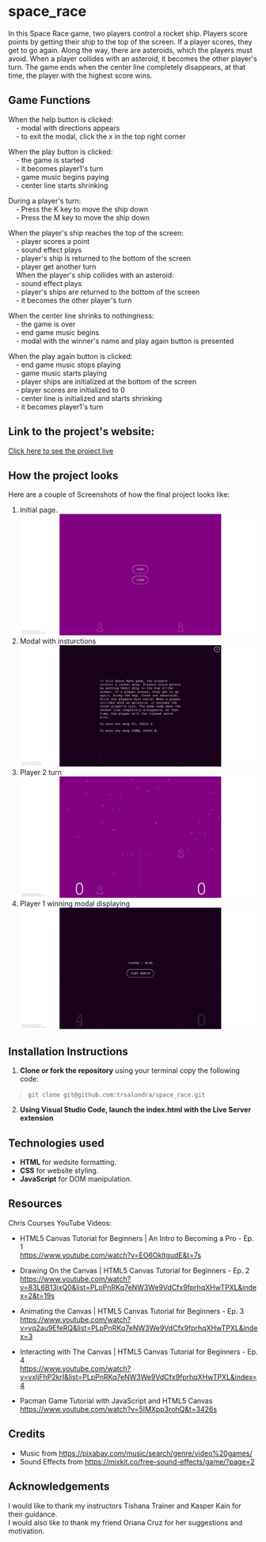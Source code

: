# space_race
In this Space Race game, two players control a rocket ship. Players score points by getting their ship to the top of the screen. If a player scores, they get to go again. Along the way, there are asteroids, which the players must avoid. When a player collides with an asteroid, it becomes the other player's turn. The game ends when the center line completely disappears, at that time, the player with the highest score wins.


## Game Functions
When the help button is clicked:  
    - modal with directions appears  
    - to exit the modal, click the x in the top right corner   

When the play button is clicked:  
    - the game is started  
    - it becomes player1's turn  
    - game music begins paying  
    - center line starts shrinking  

During a player's turn:  
    - Press the K key to move the ship down  
    - Press the M key to move the ship down  

When the player's ship reaches the top of the screen:  
    - player scores a point  
    - sound effect plays  
    - player's ship is returned to the bottom of the screen  
    - player get another turn  
    
When the player's ship collides with an asteroid:  
    - sound effect plays  
    - player's ships are returned to the bottom of the screen  
    - it becomes the other player's turn  

When the center line shrinks to nothingness:  
    - the game is over  
    - end game music begins  
    - modal with the winner's name and play again button is presented  

When the play again button is clicked:  
    - end game music stops playing  
    - game music starts playing  
    - player ships are initialized at the bottom of the screen  
    - player scores are initialized to 0  
    - center line is initialized and starts shrinking  
    - it becomes player1's turn  


## Link to the project's website:
[Click here to see the project live](https://trsalondra.github.io/space_race/)


## How the project looks
Here are a couple of Screenshots of how the final project looks like:
1. Initial page.
![readMePic](./images/readMe1.jpg)
2. Modal with insturctions
![readMePic](./images/readMe2.jpg)
3. Player 2 turn
![readMePic](/images/readMe3.jpg)
4. Player 1 winning modal displaying
![readMePic](/images/readMe4.jpg)


## Installation Instructions
1. **Clone or fork the repository**
using your terminal copy the following code:
> `git clone git@github.com:trsalondra/space_race.git`

2. **Using Visual Studio Code, launch the index.html with the Live Server extension**


## Technologies used
- **HTML** for wedsite formatting.
- **CSS** for website styling.
- **JavaScript** for DOM manipulation.


## Resources
Chris Courses YouTube Videos:
- HTML5 Canvas Tutorial for Beginners | An Intro to Becoming a Pro - Ep. 1  
    https://www.youtube.com/watch?v=EO6OkltgudE&t=7s

- Drawing On the Canvas | HTML5 Canvas Tutorial for Beginners - Ep. 2 
    https://www.youtube.com/watch?v=83L6B13ixQ0&list=PLpPnRKq7eNW3We9VdCfx9fprhqXHwTPXL&index=2&t=19s  

- Animating the Canvas | HTML5 Canvas Tutorial for Beginners - Ep. 3  
    https://www.youtube.com/watch?v=yq2au9EfeRQ&list=PLpPnRKq7eNW3We9VdCfx9fprhqXHwTPXL&index=3

- Interacting with The Canvas | HTML5 Canvas Tutorial for Beginners - Ep. 4  
    https://www.youtube.com/watch?v=vxljFhP2krI&list=PLpPnRKq7eNW3We9VdCfx9fprhqXHwTPXL&index=4

- Pacman Game Tutorial with JavaScript and HTML5 Canvas  
    https://www.youtube.com/watch?v=5IMXpp3rohQ&t=3426s


## Credits 
- Music from https://pixabay.com/music/search/genre/video%20games/
- Sound Effects from https://mixkit.co/free-sound-effects/game/?page=2


## Acknowledgements
I would like to thank my instructors Tishana Trainer and Kasper Kain for their guidance.  
I would also like to thank my friend Oriana Cruz for her suggestions and motivation.